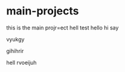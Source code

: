 # main-projects
this is the main projr=ect
hell test
hello hi
say


vyukgy


gihihrir




hell rvoeijuh